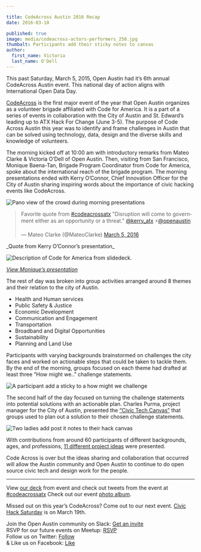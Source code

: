 ```yaml
---

title: CodeAcross Austin 2016 Recap
date: 2016-03-10

published: true
image: media/codeacross-actors-performers_250.jpg
thumbalt: Participants add their sticky notes to canvas
author:
  first_name: Victoria
  last_name: O'Dell
---
```


This past Saturday, March 5, 2015, Open Austin had it’s 6th annual CodeAcross Austin event. This national day of action aligns with International Open Data Day.

[CodeAcross](https://www.codeforamerica.org/events/codeacross-2016/) is the first major event of the year that Open Austin organizes as a volunteer brigade affiliated with Code for America. It is a part of a series of events in collaboration with the City of Austin and St. Edward’s leading up to ATX Hack For Change (June 3-5). The purpose of Code Across Austin this year was to identify and frame challenges in Austin that can be solved using technology, data, design and the diverse skills and knowledge of volunteers.

The morning kicked off at 10:00 am with introductory remarks from Mateo Clarke & Victoria O’Dell of Open Austin. Then, visiting from San Francisco, Monique Baena-Tan, Brigade Program Coordinator from Code for America, spoke about the international reach of the brigade program. The morning presentations ended with Kerry O’Connor, Chief Innovation Officer for the City of Austin sharing inspiring words about the importance of civic hacking events like CodeAcross.

![Pano view of the crowd during morning presentations](/media/codeacross-2016-pano.jpg)

<blockquote class="twitter-tweet" data-lang="en"><p lang="en" dir="ltr">Favorite quote from <a href="https://twitter.com/hashtag/codeacrossatx?src=hash">#codeacrossatx</a> &quot;Disruption will come to government either as an opportunity or a threat.&quot; <a href="https://twitter.com/kerry_atx">@kerry_atx</a> ⚡️<a href="https://twitter.com/openaustin">@openaustin</a></p>&mdash; Mateo Clarke (@MateoClarke) <a href="https://twitter.com/MateoClarke/status/706265412795658240">March 5, 2016</a></blockquote>
<script async src="//platform.twitter.com/widgets.js" charset="utf-8"></script>
_Quote from Kerry O’Connor’s presentation_

![Description of Code for America from slidedeck.](/media/cfa-slide.png)

_[View Monique’s presentation](https://docs.google.com/presentation/d/1INnwL4NGuiIFqIl_N_eLJrxKmhxT_hdULH9uCFW7zTw/edit#slide=id.g11c404532b_4_63)_

The rest of day was broken into group activities arranged around 8 themes and their relation to the city of Austin.

- Health and Human services
- Public Safety & Justice
- Economic Development
- Communication and Engagement
- Transportation
- Broadband and Digital Opportunities
- Sustainability
- Planning and Land Use

Participants with varying backgrounds brainstormed on challenges the city faces and worked on actionable steps that could be taken to tackle them. By the end of the morning, groups focused on each theme had drafted at least three “How might we..” challenge statements.

![A participant add a sticky to a how might we challenge](/media/how-might-we.jpg)

The second half of the day focused on turning the challenge statements into potential solutions with an actionable plan. Charles Purma, project manager for the City of Austin, presented the [“Civic Tech Canvas”](http://www.open-austin.org/civic-tech-canvas/) that groups used to plan out a solution to their chosen challenge statements.

![Two ladies add post it notes to their hack canvas](/media/hack-canvas.jpg)

With contributions from around 60 participants of different backgrounds, ages, and professions, [11 different project ideas](https://github.com/open-austin/project-ideas/issues?q=is%3Aopen+is%3Aissue+label%3ACodeAcross2016) were presented.

Code Across is over but the ideas sharing and collaboration that occurred will allow the Austin community and Open Austin to continue to do open source civic tech and design work for the people.

---

View [our deck](https://docs.google.com/presentation/d/1aWNB5wWr9ZIjwvMNEZR2uoGJcK9zDKuFw0_B1JIhFBk/edit#slide=id.g11c5e340a8_0_17) from event and check out tweets from the event at [#codeacrossatx](https://twitter.com/search?q=codeacrossatx&src=typd&lang=en)
Check out our event [photo album](https://www.facebook.com/media/set/?set=a.962504890492340.1073741830.412390968837071&type=1&l=d32fcb860f).


Missed out on this year’s CodeAcross? Come out to our next event.
[Civic Hack Saturday](http://www.meetup.com/Open-Austin/events/228334335/) is on March 19th.


Join the Open Austin community on Slack: [Get an invite](http://slack.open-austin.org/)<br/>
RSVP for our future events on Meetup: [RSVP](http://www.meetup.com/Open-Austin/)<br/>
Follow us on Twitter: [Follow](https://twitter.com/openaustin?lang=en)<br/>
& Like us on Facebook: [Like](https://www.facebook.com/Open-Austin-412390968837071/)
